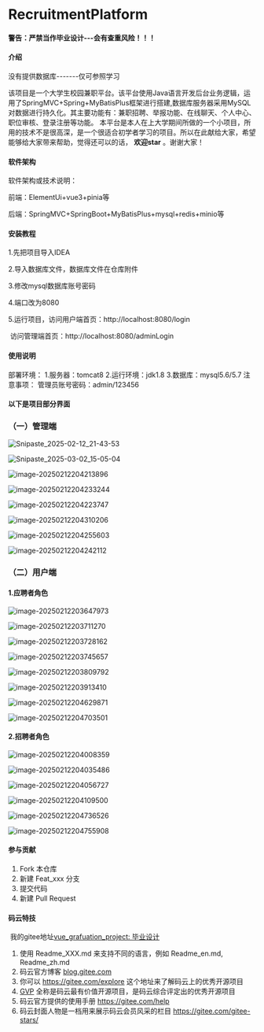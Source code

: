 # RecruitmentPlatform

#### 警告：严禁当作毕业设计---会有查重风险！！！

#### 介绍
没有提供数据库-------仅可参照学习

该项目是一个大学生校园兼职平台。该平台使用Java语言开发后台业务逻辑，运用了SpringMVC+Spring+MyBatisPlus框架进行搭建,数据库服务器采用MySQL对数据进行持久化。其主要功能有：兼职招聘、举报功能、在线聊天、个人中心、职位审核、登录注册等功能。 本平台是本人在上大学期间所做的一个小项目，所用的技术不是很高深，是一个很适合初学者学习的项目。所以在此献给大家，希望能够给大家带来帮助，觉得还可以的话， **欢迎star** 。谢谢大家！

#### 软件架构

软件架构或技术说明： 

前端：ElementUi+vue3+pinia等

后端：SpringMVC+SpringBoot+MyBatisPlus+mysql+redis+minio等

#### 安装教程

1.先把项目导入IDEA

2.导入数据库文件，数据库文件在仓库附件

 3.修改mysql数据库账号密码 

4.端口改为8080

 5.运行项目，访问用户端首页：http://localhost:8080/login

​						访问管理端首页：http://localhost:8080/adminLogin



#### 使用说明

部署环境： 1.服务器：tomcat8 2.运行环境：jdk1.8 3.数据库：mysql5.6/5.7 注意事项： 管理员账号密码：admin/123456 

#### 以下是项目部分界面

### （一）管理端

![Snipaste_2025-02-12_21-43-53](https://github.com/user-attachments/assets/52e31b70-f7df-4b52-960e-e836a4bb3e18)

![Snipaste_2025-03-02_15-05-04](https://github.com/user-attachments/assets/4821e18c-6396-4169-8d50-aaea42361925)

![image-20250212204213896](https://github.com/user-attachments/assets/f8aee79b-9050-4491-ab51-1d3080da1d5f)

![image-20250212204233244](https://github.com/user-attachments/assets/f62c86aa-3f3d-4c58-932a-5a293941c7b3)

![image-20250212204223747](https://github.com/user-attachments/assets/ec48c0e9-2164-488d-84a1-b58685353591)

![image-20250212204310206](https://github.com/user-attachments/assets/6b8b4459-5445-4376-863b-ecead392774f)

![image-20250212204255603](https://github.com/user-attachments/assets/dedafbcc-c945-4aa2-90bc-feb756ea299d)

![image-20250212204242112](https://github.com/user-attachments/assets/712e41dd-fb26-4c6a-8b32-fd6aed1665fd)

### （二）用户端

#### 1.应聘者角色

![image-20250212203647973](https://github.com/user-attachments/assets/8bc86d2c-e686-44b6-bf2a-da544438df0e)

![image-20250212203711270](https://github.com/user-attachments/assets/08d6ed61-d45a-45ff-90ff-164f2cd6c428)

![image-20250212203728162](https://github.com/user-attachments/assets/683e2539-343a-4d8f-a332-a57eecb6d819)

![image-20250212203745657](https://github.com/user-attachments/assets/75af9102-183b-44d3-a4ff-0538617c6a97)

![image-20250212203809792](https://github.com/user-attachments/assets/dfa4f965-0ede-445a-9f38-cfed894bf16c)

![image-20250212203913410](https://github.com/user-attachments/assets/510c6ad4-3f92-4017-a95d-78eba8df1556)

![image-20250212204629871](https://github.com/user-attachments/assets/ca0c31a4-ddcc-4589-8a0b-7a791e00dee0)

![image-20250212204703501](https://github.com/user-attachments/assets/73b654d8-9f4b-4c3f-9e3d-2c05942bffc5)

#### 2.招聘者角色

![image-20250212204008359](https://github.com/user-attachments/assets/7f73014e-1fa1-45ad-ada2-2801252b6679)

![image-20250212204035486](https://github.com/user-attachments/assets/6171b908-6ee3-4d79-820e-d6d6e634ee0a)

![image-20250212204056727](https://github.com/user-attachments/assets/cc065bec-c929-4b27-9e22-3693025a81e6)

![image-20250212204109500](https://github.com/user-attachments/assets/447e905a-e1d9-4ef6-8601-bece109b99b5)

![image-20250212204736526](https://github.com/user-attachments/assets/ba636f81-fe03-4257-9192-8084a3218618)

![image-20250212204755908](https://github.com/user-attachments/assets/9af4f027-908f-4956-a3eb-fa4a9f090f33)



#### 参与贡献

1. Fork 本仓库
2. 新建 Feat_xxx 分支
3. 提交代码
4. 新建 Pull Request

#### 码云特技

​	我的gitee地址[vue_grafuation_project: 毕业设计](https://gitee.com/kk-yuanqu/vue_grafuation_project)

1. 使用 Readme_XXX.md 来支持不同的语言，例如 Readme_en.md, Readme_zh.md
2. 码云官方博客 [blog.gitee.com](https://blog.gitee.com/)
3. 你可以 https://gitee.com/explore 这个地址来了解码云上的优秀开源项目
4. [GVP](https://gitee.com/gvp) 全称是码云最有价值开源项目，是码云综合评定出的优秀开源项目
5. 码云官方提供的使用手册 https://gitee.com/help
6. 码云封面人物是一档用来展示码云会员风采的栏目 https://gitee.com/gitee-stars/
